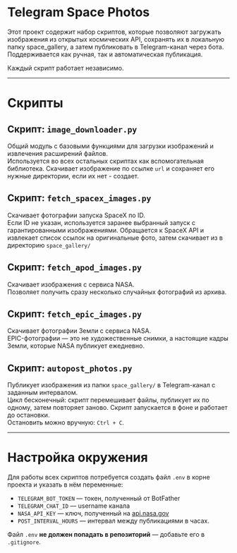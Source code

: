 # Telegram Space Photos

Этот проект содержит набор скриптов, которые позволяют загружать изображения из открытых космических API, сохранять их в локальную папку space_gallery, а затем публиковать в Telegram-канал через бота. Поддерживается как ручная, так и автоматическая публикация.

Каждый скрипт работает независимо.

---


# Скрипты

## Скрипт: `image_downloader.py`

Общий модуль с базовыми функциями для загрузки изображений и извлечения расширений файлов.  
Используется во всех остальных скриптах как вспомогательная библиотека.
Скачивает изображение по ссылке `url` и сохраняет его нужные директории, если их нет - создает.

## Скрипт: `fetch_spacex_images.py`

Скачивает фотографии запуска SpaceX по ID.  
Если ID не указан, используется заранее выбранный запуск с гарантированными изображениями.
Обращается к SpaceX API и извлекает список ссылок на оригинальные фото, затем скачивает из в директорию `space_gallery/`

## Скрипт: `fetch_apod_images.py`

Скачивает изображения с сервиса NASA.  
Позволяет получить сразу несколько случайных фотографий из архива.

## Скрипт: `fetch_epic_images.py`

Скачивает фотографии Земли с сервиса NASA.  
EPIC-фотографии — это не художественные снимки, а настоящие кадры Земли, которые NASA публикует ежедневно.

## Скрипт: `autopost_photos.py`

Публикует изображения из папки `space_gallery/` в Telegram-канал с заданным интервалом.  
Цикл бесконечный: скрипт перемешивает файлы, публикует их по одному, затем повторяет заново.
Скрипт запускается в фоне и работает до остановки.  
Остановить можно вручную: `Ctrl + C`.

---

# Настройка окружения
Для работы всех скриптов потребуется создать файл `.env` в корне проекта и указать в нём переменные:
- `TELEGRAM_BOT_TOKEN` — токен, полученный от BotFather  
- `TELEGRAM_CHAT_ID` — username канала 
- `NASA_API_KEY` — ключ, полученный на [api.nasa.gov](https://api.nasa.gov)  
- `POST_INTERVAL_HOURS` — интервал между публикациями в часах.

Файл `.env` **не должен попадать в репозиторий** — добавьте его в `.gitignore`.